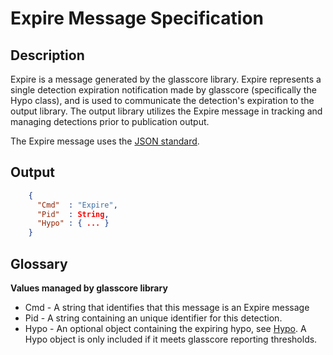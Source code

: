 # Expire Message Specification

## Description

Expire is a message generated by the glasscore library. Expire represents a
single detection expiration notification made by glasscore (specifically the
Hypo class), and is used to communicate the detection's expiration to the output
library.  The output library utilizes the Expire message in tracking
and managing detections prior to publication output.

The Expire message uses the [JSON standard](http://www.json.org).

## Output
```json
    {
      "Cmd"  : "Expire",
      "Pid"  : String,
      "Hypo" : { ... }
    }
```

## Glossary

**Values managed by glasscore library**
* Cmd - A string that identifies that this message is an Expire message
* Pid - A string containing an unique identifier for this detection.
* Hypo - An optional object containing the expiring hypo, see
[Hypo](Hypo.md). A Hypo object is only included if it meets glasscore reporting
thresholds.
